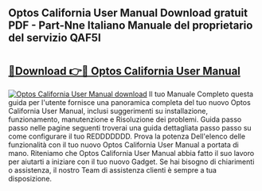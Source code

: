 ## Optos California User Manual Download gratuit PDF - Part-Nne Italiano Manuale del proprietario del servizio QAF5I

# <h2><a href="http://df99our.blite.top/?on=Optos+California+User+Manual">🔗Download 👉🔴 Optos California User Manual</a></h2>

[![Optos California User Manual download](https://i.imgur.com/lujVjoI.png)](http://df99our.blite.top/?on=Optos+California+User+Manual)
Il tuo Manuale Completo questa guida per l'utente fornisce una panoramica completa del tuo nuovo Optos California User Manual, inclusi suggerimenti su installazione, funzionamento, manutenzione e Risoluzione dei problemi. Guida passo passo nelle pagine seguenti troverai una guida dettagliata passo passo su come configurare il tuo REDDDDDDD. Prova la potenza Dell'elenco delle funzionalità con il tuo nuovo Optos California User Manual a portata di mano. Riteniamo che Optos California User Manual abbia fatto il suo lavoro per aiutarti a iniziare con il tuo nuovo Gadget. Se hai bisogno di chiarimenti o assistenza, il nostro Team di assistenza clienti è sempre a tua disposizione.
